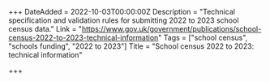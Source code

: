 +++
DateAdded = 2022-10-03T00:00:00Z
Description = "Technical specification and validation rules for submitting 2022 to 2023 school census data."
Link = "https://www.gov.uk/government/publications/school-census-2022-to-2023-technical-information"
Tags = ["school census", "schools funding", "2022 to 2023"]
Title = "School census 2022 to 2023: technical information"

+++
